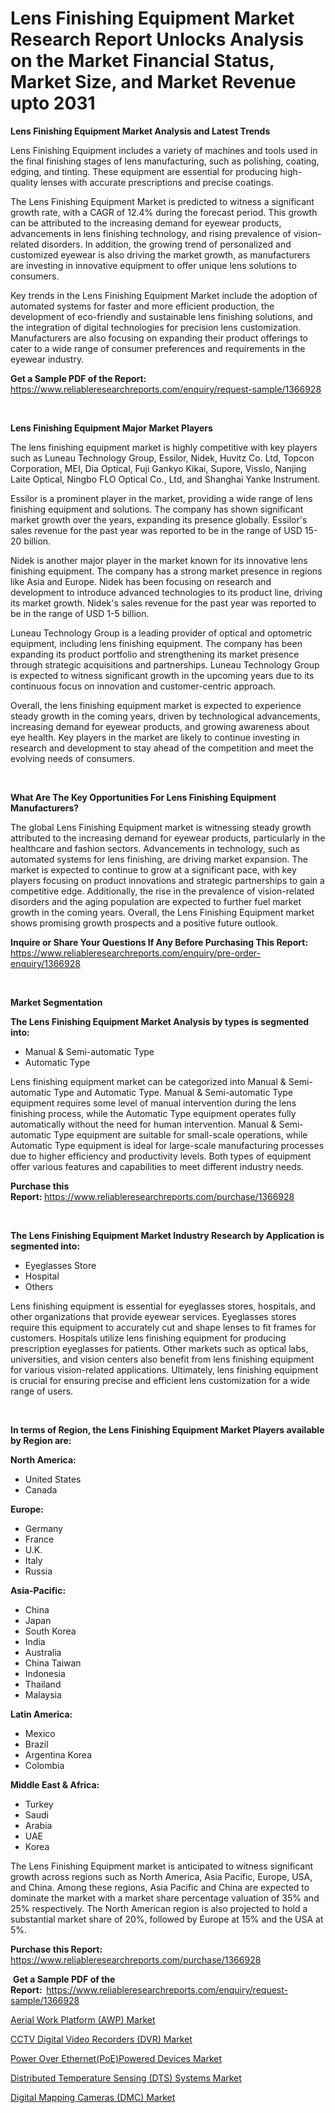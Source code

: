 <p><h1>Lens Finishing Equipment Market Research Report Unlocks Analysis on the Market Financial Status, Market Size, and Market Revenue upto 2031</h1></p><p><strong>Lens Finishing Equipment Market Analysis and Latest Trends</strong></p>
<p><p>Lens Finishing Equipment includes a variety of machines and tools used in the final finishing stages of lens manufacturing, such as polishing, coating, edging, and tinting. These equipment are essential for producing high-quality lenses with accurate prescriptions and precise coatings.</p><p>The Lens Finishing Equipment Market is predicted to witness a significant growth rate, with a CAGR of 12.4% during the forecast period. This growth can be attributed to the increasing demand for eyewear products, advancements in lens finishing technology, and rising prevalence of vision-related disorders. In addition, the growing trend of personalized and customized eyewear is also driving the market growth, as manufacturers are investing in innovative equipment to offer unique lens solutions to consumers.</p><p>Key trends in the Lens Finishing Equipment Market include the adoption of automated systems for faster and more efficient production, the development of eco-friendly and sustainable lens finishing solutions, and the integration of digital technologies for precision lens customization. Manufacturers are also focusing on expanding their product offerings to cater to a wide range of consumer preferences and requirements in the eyewear industry.</p></p>
<p><strong>Get a Sample PDF of the Report:&nbsp;</strong> <a href="https://www.reliableresearchreports.com/enquiry/request-sample/1366928">https://www.reliableresearchreports.com/enquiry/request-sample/1366928</a></p>
<p>&nbsp;</p>
<p><strong>Lens Finishing Equipment Major Market Players</strong></p>
<p><p>The lens finishing equipment market is highly competitive with key players such as Luneau Technology Group, Essilor, Nidek, Huvitz Co. Ltd, Topcon Corporation, MEI, Dia Optical, Fuji Gankyo Kikai, Supore, Visslo, Nanjing Laite Optical, Ningbo FLO Optical Co., Ltd, and Shanghai Yanke Instrument. </p><p>Essilor is a prominent player in the market, providing a wide range of lens finishing equipment and solutions. The company has shown significant market growth over the years, expanding its presence globally. Essilor's sales revenue for the past year was reported to be in the range of USD 15-20 billion.</p><p>Nidek is another major player in the market known for its innovative lens finishing equipment. The company has a strong market presence in regions like Asia and Europe. Nidek has been focusing on research and development to introduce advanced technologies to its product line, driving its market growth. Nidek's sales revenue for the past year was reported to be in the range of USD 1-5 billion.</p><p>Luneau Technology Group is a leading provider of optical and optometric equipment, including lens finishing equipment. The company has been expanding its product portfolio and strengthening its market presence through strategic acquisitions and partnerships. Luneau Technology Group is expected to witness significant growth in the upcoming years due to its continuous focus on innovation and customer-centric approach.</p><p>Overall, the lens finishing equipment market is expected to experience steady growth in the coming years, driven by technological advancements, increasing demand for eyewear products, and growing awareness about eye health. Key players in the market are likely to continue investing in research and development to stay ahead of the competition and meet the evolving needs of consumers.</p></p>
<p>&nbsp;</p>
<p><strong>What Are The Key Opportunities For Lens Finishing Equipment Manufacturers?</strong></p>
<p><p>The global Lens Finishing Equipment market is witnessing steady growth attributed to the increasing demand for eyewear products, particularly in the healthcare and fashion sectors. Advancements in technology, such as automated systems for lens finishing, are driving market expansion. The market is expected to continue to grow at a significant pace, with key players focusing on product innovations and strategic partnerships to gain a competitive edge. Additionally, the rise in the prevalence of vision-related disorders and the aging population are expected to further fuel market growth in the coming years. Overall, the Lens Finishing Equipment market shows promising growth prospects and a positive future outlook.</p></p>
<p><strong>Inquire or Share Your Questions If Any Before Purchasing This Report:</strong> <a href="https://www.reliableresearchreports.com/enquiry/pre-order-enquiry/1366928">https://www.reliableresearchreports.com/enquiry/pre-order-enquiry/1366928</a></p>
<p>&nbsp;</p>
<p><strong>Market Segmentation</strong></p>
<p><strong>The Lens Finishing Equipment Market Analysis by types is segmented into:</strong></p>
<p><ul><li>Manual & Semi-automatic Type</li><li>Automatic Type</li></ul></p>
<p><p>Lens finishing equipment market can be categorized into Manual & Semi-automatic Type and Automatic Type. Manual & Semi-automatic Type equipment requires some level of manual intervention during the lens finishing process, while the Automatic Type equipment operates fully automatically without the need for human intervention. Manual & Semi-automatic Type equipment are suitable for small-scale operations, while Automatic Type equipment is ideal for large-scale manufacturing processes due to higher efficiency and productivity levels. Both types of equipment offer various features and capabilities to meet different industry needs.</p></p>
<p><strong>Purchase this Report:&nbsp;</strong><a href="https://www.reliableresearchreports.com/purchase/1366928">https://www.reliableresearchreports.com/purchase/1366928</a></p>
<p>&nbsp;</p>
<p><strong>The Lens Finishing Equipment Market Industry Research by Application is segmented into:</strong></p>
<p><ul><li>Eyeglasses Store</li><li>Hospital</li><li>Others</li></ul></p>
<p><p>Lens finishing equipment is essential for eyeglasses stores, hospitals, and other organizations that provide eyewear services. Eyeglasses stores require this equipment to accurately cut and shape lenses to fit frames for customers. Hospitals utilize lens finishing equipment for producing prescription eyeglasses for patients. Other markets such as optical labs, universities, and vision centers also benefit from lens finishing equipment for various vision-related applications. Ultimately, lens finishing equipment is crucial for ensuring precise and efficient lens customization for a wide range of users.</p></p>
<p>&nbsp;</p>
<p><strong>In terms of Region, the Lens Finishing Equipment Market Players available by Region are:</strong></p>
<p>
    <p> <strong> North America: </strong>
        <ul>
            <li>United States</li>
            <li>Canada</li>
        </ul>
        </p> 
    <p> <strong> Europe: </strong>
        <ul>
            <li>Germany</li>
            <li>France</li>
            <li>U.K.</li>
            <li>Italy</li>
            <li>Russia</li>
        </ul>
        </p> 
    <p> <strong> Asia-Pacific: </strong>
        <ul>
            <li>China</li>
            <li>Japan</li>
            <li>South Korea</li>
            <li>India</li>
            <li>Australia</li>
            <li>China Taiwan</li>
            <li>Indonesia</li>
            <li>Thailand</li>
            <li>Malaysia</li>
        </ul>
        </p> 
    <p> <strong> Latin America: </strong>
        <ul>
            <li>Mexico</li>
            <li>Brazil</li>
            <li>Argentina Korea</li>
            <li>Colombia</li>
        </ul>
        </p> 
    <p> <strong> Middle East & Africa: </strong>
        <ul>
            <li>Turkey</li>
            <li>Saudi</li>
            <li>Arabia</li>
            <li>UAE</li>
            <li>Korea</li>
        </ul>
    </p>
    </p>
<p><p>The Lens Finishing Equipment market is anticipated to witness significant growth across regions such as North America, Asia Pacific, Europe, USA, and China. Among these regions, Asia Pacific and China are expected to dominate the market with a market share percentage valuation of 35% and 25% respectively. The North American region is also projected to hold a substantial market share of 20%, followed by Europe at 15% and the USA at 5%.</p></p>
<p><strong>Purchase this Report: </strong><a href="https://www.reliableresearchreports.com/purchase/1366928">https://www.reliableresearchreports.com/purchase/1366928</a></p>
<p>&nbsp;<strong>Get a Sample PDF of the Report:&nbsp;&nbsp;</strong><a href="https://www.reliableresearchreports.com/enquiry/request-sample/1366928">https://www.reliableresearchreports.com/enquiry/request-sample/1366928</a></p>
<p><strong></strong></p>
<p><p><a href="https://medium.com/@susanwest38/aerial-work-platform-awp-market-insights-into-market-cagr-market-trends-and-growth-strategies-51accfb1e537">Aerial Work Platform (AWP) Market</a></p><p><a href="https://medium.com/@juliepayne1928/cctv-digital-video-recorders-dvr-market-outlook-industry-overview-and-forecast-2024-to-2031-0d82391fe97b">CCTV Digital Video Recorders (DVR) Market</a></p><p><a href="https://medium.com/@juliepayne1928/power-over-ethernet-poe-powered-devices-market-size-market-outlook-and-market-forecast-2024-to-a42f654f474d">Power Over Ethernet(PoE)Powered Devices Market</a></p><p><a href="https://medium.com/@juliepayne1928/distributed-temperature-sensing-dts-systems-market-exploring-market-share-market-trends-and-afadb0f23103">Distributed Temperature Sensing (DTS) Systems Market</a></p><p><a href="https://medium.com/@susanwest38/digital-mapping-cameras-dmc-market-size-cagr-trends-2024-2030-0b91a39928ec">Digital Mapping Cameras (DMC) Market</a></p></p>